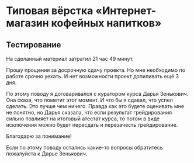 # Типовая вёрстка «Интернет-магазин кофейных напитков»
## Тестирование

На сделанный материал затратил 21 час 49 минут.

Прошу прощения за досрочную сдачу проекта. Но мне необходимо по работе срочно уехать. И нет возможности проект допиливать ещё 3 дня.

По этому поводу я договаривался с куратором курса Дарья Зенькович.
Она сказа, что пометит этот момент. И что бы я сдавал, что успел сделать. Это лучше чем ничего. 
Правда как это будете оценивать мне не понятно, но Дарья сказала, что если результат грейдирования сильно повлияет на итоговый атестат курса, то потом в виде исключения можно будет пересдать и перезачесть грейдирование.

Благодарю за понимание!

Если по этому поводу остались какие-то вопросы обратитесь пожалуйста к Дарье Зенькович.
